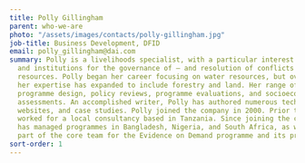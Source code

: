 ```yaml
---
title: Polly Gillingham
parent: who-we-are
photo: "/assets/images/contacts/polly-gillingham.jpg"
job-title: Business Development, DFID
email: polly_gillingham@dai.com
summary: Polly is a livelihoods specialist, with a particular interest in social inclusion
  and institutions for the governance of – and resolution of conflicts over - natural
  resources. Polly began her career focusing on water resources, but over the years
  her expertise has expanded to include forestry and land. Her range of work includes
  programme design, policy reviews, programme evaluations, and socioeconomic impact
  assessments. An accomplished writer, Polly has authored numerous technical reports,
  websites, and case studies. Polly joined the company in 2000. Prior to that she
  worked for a local consultancy based in Tanzania. Since joining the company she
  has managed programmes in Bangladesh, Nigeria, and South Africa, as well as being
  part of the core team for the Evidence on Demand programme and its predecessor programmes.
sort-order: 1
---
```


